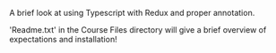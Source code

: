 A brief look at using Typescript with Redux and proper annotation.

'Readme.txt' in the Course Files directory will give a brief overview of expectations and installation!
